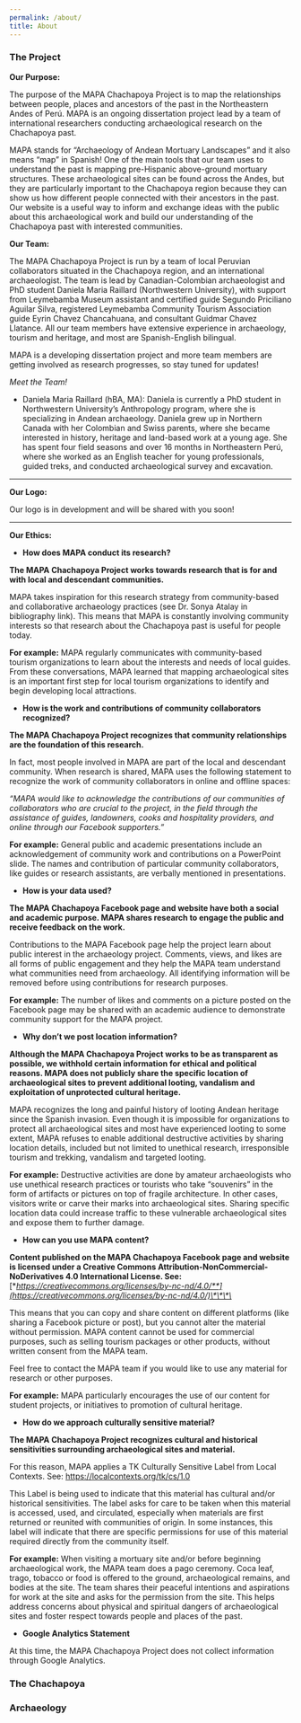 ```yaml
---
permalink: /about/
title: About
---
```

### The Project

**Our Purpose:** 

The purpose of the MAPA Chachapoya Project is to map the relationships between people, places and ancestors of the past in the Northeastern Andes of Perú. MAPA is an ongoing dissertation project lead by a team of international researchers conducting archaeological research on the Chachapoya past.

MAPA stands for “Archaeology of Andean Mortuary Landscapes” and it also means “map” in Spanish! One of the main tools that our team uses to understand the past is mapping pre-Hispanic above-ground mortuary structures. These archaeological sites can be found across the Andes, but they are particularly important to the Chachapoya region because they can show us how different people connected with their ancestors in the past. Our website is a useful way to inform and exchange ideas with the public about this archaeological work and build our understanding of the Chachapoya past with interested communities.

**Our Team:**

The MAPA Chachapoya Project is run by a team of local Peruvian collaborators situated in the Chachapoya region, and an international archaeologist. The team is lead by Canadian-Colombian archaeologist and PhD student Daniela Maria Raillard (Northwestern University), with support from Leymebamba Museum assistant and certified guide Segundo Priciliano Aguilar Silva, registered Leymebamba Community Tourism Association guide Eyrin Chavez Chancahuana, and consultant Guidmar Chavez Llatance. All our team members have extensive experience in archaeology, tourism and heritage, and most are Spanish-English bilingual. 

MAPA is a developing dissertation project and more team members are getting involved as research progresses, so stay tuned for updates!

_Meet the Team!_

* Daniela Maria Raillard (hBA, MA): Daniela is currently a PhD student in Northwestern University’s Anthropology program, where she is specializing in Andean archaeology. Daniela grew up in Northern Canada with her Colombian and Swiss parents, where she became interested in history, heritage and land-based work at a young age. She has spent four field seasons and over 16 months in Northeastern Perú, where she worked as an English teacher for young professionals, guided treks, and conducted archaeological survey and excavation.  

- - -

**Our Logo:**

Our logo is in development and will be shared with you soon!

- - -

**Our Ethics:** 

* **How does MAPA conduct its research?**

**The MAPA Chachapoya Project works towards research that is for and with local and descendant communities.** 

MAPA takes inspiration for this research strategy from community-based and collaborative archaeology practices (see Dr. Sonya Atalay in bibliography link). This means that MAPA is constantly involving community interests so that research about the Chachapoya past is useful for people today. 

**For example:** MAPA regularly communicates with community-based tourism organizations to learn about the interests and needs of local guides. From these conversations, MAPA learned that mapping archaeological sites is an important first step for local tourism organizations to identify and begin developing local attractions. 

* **How is the work and contributions of community collaborators recognized?**

**The MAPA Chachapoya Project recognizes that community relationships are the foundation of this research.** 

In fact, most people involved in MAPA are part of the local and descendant community. When research is shared, MAPA uses the following statement to recognize the work of community collaborators in online and offline spaces:

_“MAPA would like to acknowledge the contributions of our communities of collaborators who are crucial to the project, in the field through the assistance of guides, landowners, cooks and hospitality providers, and online through our Facebook supporters.”_

**For example:** General public and academic presentations include an acknowledgement of community work and contributions on a PowerPoint slide. The names and contribution of particular community collaborators, like guides or research assistants, are verbally mentioned in presentations. 

* **How is your data used?**

**The MAPA Chachapoya Facebook page and website have both a social and academic purpose. MAPA shares research to engage the public and receive feedback on the work.** 

Contributions to the MAPA Facebook page help the project learn about public interest in the archaeology project. Comments, views, and likes are all forms of public engagement and they help the MAPA team understand what communities need from archaeology. All identifying information will be removed before using contributions for research purposes. 

**For example:** The number of likes and comments on a picture posted on the Facebook page may be shared with an academic audience to demonstrate community support for the MAPA project.

* **Why don’t we post location information?**

**Although the MAPA Chachapoya Project works to be as transparent as possible, we withhold certain information for ethical and political reasons. MAPA does not publicly share the specific location of archaeological sites to prevent additional looting, vandalism and exploitation of unprotected cultural heritage.** 

MAPA recognizes the long and painful history of looting Andean heritage since the Spanish invasion. Even though it is impossible for organizations to protect all archaeological sites and most have experienced looting to some extent, MAPA refuses to enable additional destructive activities by sharing location details, included but not limited to unethical research, irresponsible tourism and trekking, vandalism and targeted looting. 

**For example:** Destructive activities are done by amateur archaeologists who use unethical research practices or tourists who take “souvenirs” in the form of artifacts or pictures on top of fragile architecture. In other cases, visitors write or carve their marks into archaeological sites. Sharing specific location data could increase traffic to these vulnerable archaeological sites and expose them to further damage. 

* **How can you use MAPA content?**

**Content published on the MAPA Chachapoya Facebook page and website is licensed under a Creative Commons Attribution-NonCommercial-NoDerivatives 4.0 International License. See:** 
[**https://creativecommons.org/licenses/by-nc-nd/4.0/**](https://creativecommons.org/licenses/by-nc-nd/4.0/)\*\*\*\*

This means that you can copy and share content on different platforms (like sharing a Facebook picture or post), but you cannot alter the material without permission. MAPA content cannot be used for commercial purposes, such as selling tourism packages or other products, without written consent from the MAPA team. 

Feel free to contact the MAPA team if you would like to use any material for research or other purposes. 

**For example:** MAPA particularly encourages the use of our content for student projects, or initiatives to promotion of cultural heritage. 

* **How do we approach culturally sensitive material?**

**The MAPA Chachapoya Project recognizes cultural and historical sensitivities surrounding archaeological sites and material.** 

For this reason, MAPA applies a TK Culturally Sensitive Label from Local Contexts. See: <https://localcontexts.org/tk/cs/1.0>

This Label is being used to indicate that this material has cultural and/or historical sensitivities. The label asks for care to be taken when this material is accessed, used, and circulated, especially when materials are first returned or reunited with communities of origin. In some instances, this label will indicate that there are specific permissions for use of this material required directly from the community itself.

**For example:** When visiting a mortuary site and/or before beginning archaeological work, the MAPA team does a pago ceremony. Coca leaf, trago, tobacco or food is offered to the ground, archaeological remains, and bodies at the site. The team shares their peaceful intentions and aspirations for work at the site and asks for the permission from the site. This helps address concerns about physical and spiritual dangers of archaeological sites and foster respect towards people and places of the past.  

* **Google Analytics Statement**

At this time, the MAPA Chachapoya Project does not collect information through Google Analytics. 

### The Chachapoya

### Archaeology
